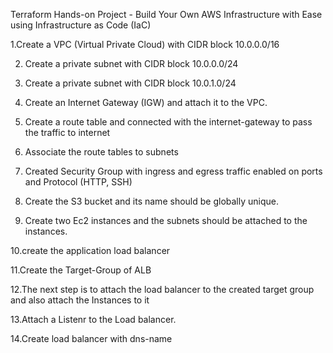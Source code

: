 Terraform Hands-on Project - Build Your Own AWS Infrastructure with Ease using Infrastructure as Code (IaC)

1.Create a VPC (Virtual Private Cloud) with CIDR block 10.0.0.0/16

2. Create a private subnet with CIDR block 10.0.0.0/24

3. Create a private subnet with CIDR block 10.0.1.0/24

4. Create an Internet Gateway (IGW) and attach it to the VPC.

5. Create a route table and connected with the internet-gateway to pass the traffic to  internet

6. Associate the route tables to subnets

7. Created Security Group with ingress and egress traffic enabled on ports and Protocol (HTTP, SSH)

8. Create the S3 bucket and its name should be globally unique.

9. Create two Ec2 instances and the subnets should be attached to the instances.

10.create the application load balancer

11.Create the Target-Group of ALB

12.The next step is to attach the load balancer to the created target group and also attach the Instances to it

13.Attach a Listenr to the Load balancer.

14.Create load balancer with dns-name 



